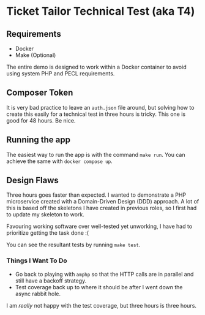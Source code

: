# Ticket Tailor Technical Test (aka T4)

## Requirements
- Docker
- Make (Optional)

The entire demo is designed to work within a Docker container to avoid using system PHP and PECL requirements.

## Composer Token
It is very bad practice to leave an `auth.json` file around, but solving how to create this easily for a technical test in three hours is tricky. This one is good for 48 hours. Be nice.

## Running the app
The easiest way to run the app is with the command `make run`. You can achieve the same with `docker compose up`.

## Design Flaws

Three hours goes faster than expected. I wanted to demonstrate a PHP microservice created with a Domain-Driven Design (DDD) approach. A lot of this is based off the skeletons I have created in previous roles, so I first had to update my skeleton to work.

Favouring working software over well-tested yet unworking, I have had to prioritize getting the task done :(

You can see the resultant tests by running `make test`.

### Things I Want To Do

- Go back to playing with `amphp` so that the HTTP calls are in parallel and still have a backoff strategy.
- Test coverage back up to where it should be after I went down the async rabbit hole.

I am *really* not happy with the test coverage, but three hours is three hours.
